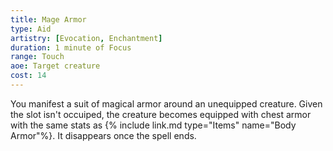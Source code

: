 ```yaml
---
title: Mage Armor
type: Aid
artistry: [Evocation, Enchantment]
duration: 1 minute of Focus 
range: Touch
aoe: Target creature
cost: 14
---
```

You manifest a suit of magical armor around an unequipped creature. Given the slot isn't occuiped, the creature becomes equipped with chest armor with the same stats as {% include link.md type="Items" name="Body Armor"%}. It disappears once the spell ends.
